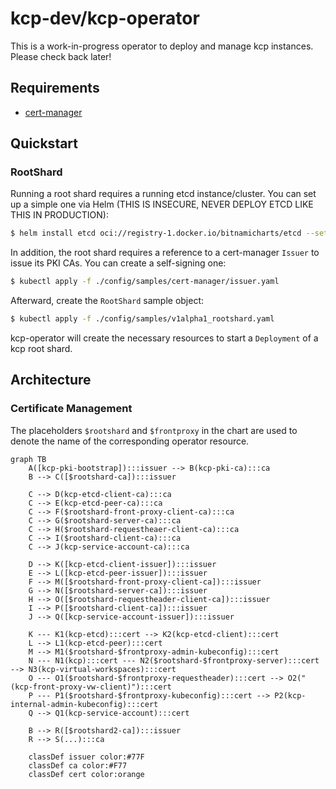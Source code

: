 # kcp-dev/kcp-operator

This is a work-in-progress operator to deploy and manage kcp instances. Please check back later!

## Requirements

- [cert-manager](https://cert-manager.io/)

## Quickstart

### RootShard

Running a root shard requires a running etcd instance/cluster. You can set up a simple one via Helm (THIS IS INSECURE, NEVER DEPLOY ETCD LIKE THIS IN PRODUCTION):

```sh
$ helm install etcd oci://registry-1.docker.io/bitnamicharts/etcd --set auth.rbac.enabled=false --set auth.rbac.create=false
```

In addition, the root shard requires a reference to a cert-manager `Issuer` to issue its PKI CAs. You can create a self-signing one:

```sh
$ kubectl apply -f ./config/samples/cert-manager/issuer.yaml
```

Afterward, create the `RootShard` sample object:

```sh
$ kubectl apply -f ./config/samples/v1alpha1_rootshard.yaml
```

kcp-operator will create the necessary resources to start a `Deployment` of a kcp root shard.

## Architecture

### Certificate Management

The placeholders `$rootshard` and `$frontproxy` in the chart are used to denote the name of the corresponding operator resource.

```mermaid
graph TB
    A([kcp-pki-bootstrap]):::issuer --> B(kcp-pki-ca):::ca
    B --> C([$rootshard-ca]):::issuer

    C --> D(kcp-etcd-client-ca):::ca
    C --> E(kcp-etcd-peer-ca):::ca
    C --> F($rootshard-front-proxy-client-ca):::ca
    C --> G($rootshard-server-ca):::ca
    C --> H($rootshard-requestheaer-client-ca):::ca
    C --> I($rootshard-client-ca):::ca
    C --> J(kcp-service-account-ca):::ca

    D --> K([kcp-etcd-client-issuer]):::issuer
    E --> L([kcp-etcd-peer-issuer]):::issuer
    F --> M([$rootshard-front-proxy-client-ca]):::issuer
    G --> N([$rootshard-server-ca]):::issuer
    H --> O([$rootshard-requestheader-client-ca]):::issuer
    I --> P([$rootshard-client-ca]):::issuer
    J --> Q([kcp-service-account-issuer]):::issuer

    K --- K1(kcp-etcd):::cert --> K2(kcp-etcd-client):::cert
    L --> L1(kcp-etcd-peer):::cert
    M --> M1($rootshard-$frontproxy-admin-kubeconfig):::cert
    N --- N1(kcp):::cert --- N2($rootshard-$frontproxy-server):::cert --> N3(kcp-virtual-workspaces):::cert
    O --- O1($rootshard-$frontproxy-requestheader):::cert --> O2("(kcp-front-proxy-vw-client)"):::cert
    P --- P1($rootshard-$frontproxy-kubeconfig):::cert --> P2(kcp-internal-admin-kubeconfig):::cert
    Q --> Q1(kcp-service-account):::cert

    B --> R([$rootshard2-ca]):::issuer
    R --> S(...):::ca

    classDef issuer color:#77F
    classDef ca color:#F77
    classDef cert color:orange
```
